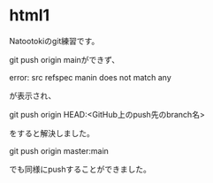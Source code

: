 # html1

Natootokiのgit練習です。

git push origin mainができず、

error: src refspec manin does not match any

が表示され、

git push origin HEAD:<GitHub上のpush先のbranch名>

をすると解決しました。

git push origin master:main

でも同様にpushすることができました。